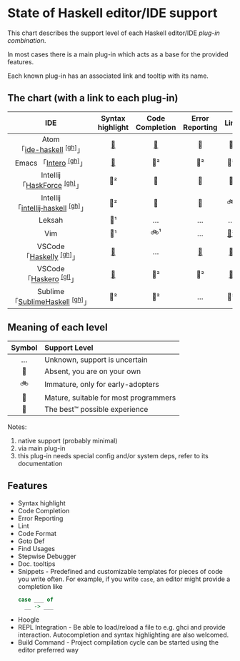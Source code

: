 # State of Haskell editor/IDE support

This chart describes the support level of each Haskell editor/IDE *plug-in combination*.

In most cases there is a main plug-in which acts as a base for the provided features.

Each known plug-in has an associated link and tooltip with its name.


## The chart (with a link to each plug-in)

|                                       IDE                                        | Syntax highlight | Code Completion | Error Reporting |     Lint     | Code Format  | Goto Def | Find Usages | Stepwise Debugger | Doc. tooltips |   Snippets    |    Hoogle     | REPL Integration | Build Command |
| :------------------------------------------------------------------------------: | :--------------: | :-------------: | :-------------: | :----------: | :----------: | :------: | :---------: | :---------------: | :-----------: | :-----------: | :-----------: | :--------------: | :-----------: |
|        Atom<br>「[ide-haskell][atom06]&nbsp;<sup>[[gh]][atom06r]</sup>」         |   [🚀][atom01]   |  [🚗][atom02]   |       🚗        |      🚗      | [🚲][gen01]  |    🚗    |      …      |   [🚗][atom03]    | [🚗][atom05]  | [🚗][atom01]  | [🚀][atom04]  |        🚲        |       …       |
|           Emacs 「[Intero][emacs02]&nbsp;<sup>[[gh]][emacs02r]</sup>」           |  [🚀][emacs01]   |       🚗²       |       🚗²       |     🚗²      | [🚗][gen01]  |   🚗²    |      …      |        🚶         |      🚗²      | [🚗][emacs04] |       …       |        🚗        |       …       |
|         Intellij 「[HaskForce][inte01]&nbsp;<sup>[[gh]][inte01r]</sup>」         |       🚀²        |       🚗        |       🚗        |      🚗      |      🚗      |    🚗    |     🚗      |        🚶         |      🚶       |      🚗       |      🚶       |        🚶        |       …       |
| Intellij<br>「[intellij&#8209;haskell][inte02]&nbsp;<sup>[[gh]][inte02r]</sup>」 |       🚀²        |       🚗        |       🚀        |      🚲      |      🚲      |    🚀    |     🚀      |        🚶         |      🚲       |      🚗       |      🚲       |        …         |       …       |
|                                      Leksah                                      |       🚀¹        |        …        |        …        |      …       |      …       |    …     |      …      |         …         |       …       |       …       |       …       |        …         |       …       |
|                                       Vim                                        |       🚀¹        |       🚲¹       |        …        | [🚗³][vim01] | [🚗][gen01]  |   🚲¹    |      …      |        🚶         |  [🚗][vim02]  |  [🚗][vim03]  |       …       |        🚲        |       …       |
|          VSCode 「[Haskelly][vsco01]&nbsp;<sup>[[gh]][vsco01r]</sup>」           |   [🚀][vsco02]   |        …        |  [🚶][vsco07]   | [🚗][vsco03] | [🚗][vsco04] |   🚗²    |      …      |   [🚲][vsco05]    |      🚗²      | [🚲][vsco02]  | [🚗][vsco08]  |        🚲        |       …       |
|           VSCode 「[Haskero][vsco06]&nbsp;<sup>[[gl]][vsco06r]</sup>」           |   [🚀][vsco02]   |       🚗²       |       🚗²       | [🚗][vsco03] | [🚗][vsco04] |   🚗²    |     🚗²     |   [🚲][vsco05]    |      🚗²      | [🚲][vsco02]  | [🚗][vsco08]² |        🚶        |       …       |
|       Sublime 「[SublimeHaskell][subl01]&nbsp;<sup>[[gh]][subl01r]</sup>」       |       🚀²        |       🚗²       |        …        |     🚗²      |      …       |   🚲¹    |      …      |        🚶         |      🚗²      |       …       |       …       |        🚲        |       …       |


## Meaning of each level

| Symbol | Support Level                         |
| :----: | :------------------------------------ |
|   …    | Unknown, support is uncertain         |
|   🚶   | Absent, you are on your own           |
|   🚲   | Immature, only for early-adopters     |
|   🚗   | Mature, suitable for most programmers |
|   🚀   | The best™ possible experience         |


Notes:

1. native support (probably minimal)
2. via main plug-in
3. this plug-in needs special config and/or system deps, refer to its documentation

## Features

* Syntax highlight 
* Code Completion
* Error Reporting
* Lint
* Code Format
* Goto Def
* Find Usages
* Stepwise Debugger
* Doc. tooltips
* Snippets - Predefined and customizable templates for pieces of code you write often. For example, if you write `case`, an editor might provide a completion like
  ```haskell
  case ___ of
    __ -> ___
  ```
* Hoogle
* REPL Integration - Be able to load/reload a file to e.g. ghci and provide interaction. Autocompletion and syntax highlighting are also welcomed.
* Build Command - Project compilation cycle can be started using the editor preferred way

[gen01]: https://github.com/chrisdone/hindent "hindent"

[atom01]: https://atom.io/packages/language-haskell "language-haskell"
[atom02]: https://atom.io/packages/autocomplete-haskell "ghc-mod via autocomplete-haskell"
[atom03]: https://atom.io/packages/haskell-debug "haskell-debug"
[atom04]: https://atom.io/packages/ide-haskell-hoogle "ide-haskell-hoogle"
[atom05]: https://atom.io/packages/haskell-ghc-mod "haskell-ghc-mod"
[atom06]: https://atom.io/packages/ide-haskell "ide-haskell"
[atom06r]: https://github.com/atom-haskell/ide-haskell "ide-haskell repo"

[emacs01]: http://haskell.github.io/haskell-mode/ "haskell-mode"
[emacs02]: https://commercialhaskell.github.io/intero/ "intero"
[emacs02r]: https://github.com/commercialhaskell/intero "intero repo"
[emacs04]: https://github.com/joaotavora/yasnippet "yasnippet"

[inte01]: https://plugins.jetbrains.com/plugin/7602-haskforce "HaskForce"
[inte01r]: https://github.com/carymrobbins/intellij-haskforce "HaskForce repo"
[inte02]: https://plugins.jetbrains.com/plugin/8258-intellij-haskell "intellij-haskell"
[inte02r]: https://github.com/rikvdkleij/intellij-haskell "intellij-haskell repo"

[vim01]: https://github.com/vim-syntastic/syntastic "syntastic"
[vim02]: https://github.com/bitc/vim-hdevtools "vim-hdevtools"
[vim03]: https://github.com/honza/vim-snippets "vim-snipmate default snippets"

[vsco01]: https://marketplace.visualstudio.com/items?itemName=UCL.haskelly "Haskelly"
[vsco01r]: https://github.com/haskelly-dev/Haskelly "Haskelly repo"
[vsco02]: https://marketplace.visualstudio.com/items?itemName=justusadam.language-haskell "Haskell Syntax Highlighting"
[vsco03]: https://marketplace.visualstudio.com/items?itemName=hoovercj.haskell-linter "haskell-linter"
[vsco04]: https://marketplace.visualstudio.com/items?itemName=monofon.hindent-format "hindent"
[vsco05]: https://marketplace.visualstudio.com/items?itemName=phoityne.phoityne-vscode "Phoityne"
[vsco06]: https://marketplace.visualstudio.com/items?itemName=Vans.haskero "Haskero"
[vsco06r]: https://gitlab.com/vannnns/haskero "Haskero repo"
[vsco07]: https://github.com/haskelly-dev/Haskelly/issues/29 "haskelly: issue #29"
[vsco08]: https://marketplace.visualstudio.com/items?itemName=jcanero.hoogle-vscode "hoogle-vscode"

[subl01]: https://packagecontrol.io/packages/SublimeHaskell "SublimeHaskell"
[subl01r]: https://github.com/SublimeHaskell/SublimeHaskell "SublimeHaskell repo"
